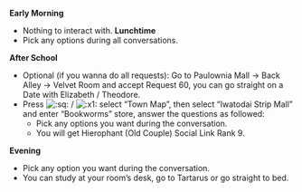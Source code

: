 **Early Morning**

- Nothing to interact with.
  **Lunchtime**
- Pick any options during all conversations.

**After School**

- Optional (if you wanna do all requests): Go to Paulownia Mall -> Back Alley -> Velvet Room and accept Request 60, you can go straight on a Date with Elizabeth / Theodore.
- Press ![:sq:](https://www.powerpyx.com/wp-includes/images/smilies/square.png) / ![:x1:](https://www.powerpyx.com/wp-includes/images/smilies/x1.png) select “Town Map”, then select “Iwatodai Strip Mall” and enter “Bookworms” store, answer the questions as followed:
  - Pick any options you want during the conversation.
  - You will get Hierophant (Old Couple) Social Link Rank 9.

**Evening**

- Pick any option you want during the conversation.
- You can study at your room’s desk, go to Tartarus or go straight to bed.
